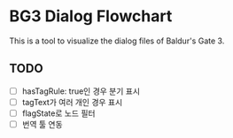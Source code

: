 # BG3 Dialog Flowchart

This is a tool to visualize the dialog files of Baldur's Gate 3.

## TODO

- [ ] hasTagRule: true인 경우 분기 표시
- [ ] tagText가 여러 개인 경우 표시
- [ ] flagState로 노드 필터
- [ ] 번역 툴 연동
